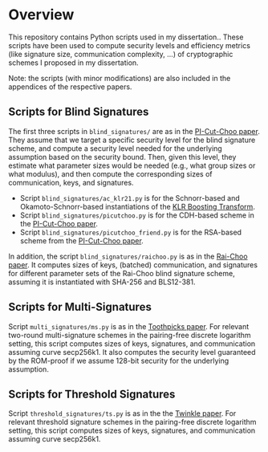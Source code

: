 # Overview

This repository contains Python scripts used in my dissertation..
These scripts have been used to compute security levels and efficiency metrics (like signature size, communication complexity, ...) of cryptographic schemes I proposed in my dissertation.

Note: the scripts (with minor modifications) are also included in the appendices of the respective papers.

## Scripts for Blind Signatures
The first three scripts in `blind_signatures/` are as in the [PI-Cut-Choo paper](https://eprint.iacr.org/2022/007.pdf). They assume that we target a specific security level for the blind signature scheme, and compute a security level needed for the underlying assumption based on the security bound.
Then, given this level, they estimate what parameter sizes would be needed (e.g., what group sizes or what modulus), and then compute the corresponding sizes of communication, keys, and signatures.

+ Script `blind_signatures/ac_klr21.py` is for the Schnorr-based and Okamoto-Schnorr-based instantiations of the [KLR Boosting Transform](https://eprint.iacr.org/2021/806.pdf).
+ Script `blind_signatures/picutchoo.py` is for the CDH-based scheme in the [PI-Cut-Choo paper](https://eprint.iacr.org/2022/007.pdf).
+ Script `blind_signatures/picutchoo_friend.py` is for the RSA-based scheme from the [PI-Cut-Choo paper](https://eprint.iacr.org/2022/007.pdf).

In addition, the script `blind_signatures/raichoo.py` is as in the [Rai-Choo paper](https://eprint.iacr.org/2022/1350.pdf). It computes sizes of keys, (batched) communication, and signatures for different parameter sets of the Rai-Choo blind signature scheme, assuming it is instantiated with SHA-256 and BLS12-381.

## Scripts for Multi-Signatures
Script `multi_signatures/ms.py` is as in the [Toothpicks paper](https://eprint.iacr.org/2023/198.pdf).
For relevant two-round multi-signature schemes in the pairing-free discrete logarithm setting, this script computes sizes of keys, signatures, and communication assuming curve secp256k1. It also computes the security level guaranteed by the ROM-proof if we assume 128-bit security for the underlying assumption.

## Scripts for Threshold Signatures
Script `threshold_signatures/ts.py` is as in the the [Twinkle paper](https://eprint.iacr.org/2023/1482.pdf). For relevant threshold signature schemes in the pairing-free discrete logarithm setting, this script computes sizes of keys, signatures, and communication assuming curve secp256k1.